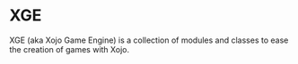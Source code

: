 # XGE
XGE (aka Xojo Game Engine) is a collection of modules and classes to ease the creation of games with Xojo. 
